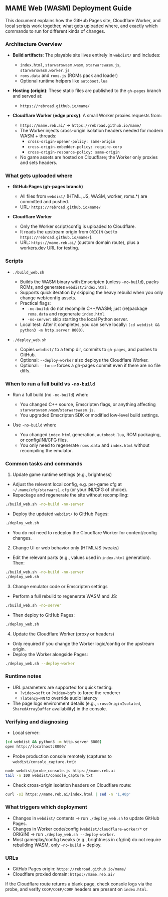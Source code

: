 ## MAME Web (WASM) Deployment Guide

This document explains how the GitHub Pages site, Cloudflare Worker, and local scripts work together, what gets uploaded where, and exactly which commands to run for different kinds of changes.

### Architecture Overview

- **Build artifacts**: The playable site lives entirely in `webdist/` and includes:
  - `index.html`, `starwarswasm.wasm`, `starwarswasm.js`, `starwarswasm.worker.js`
  - `roms.data` and `roms.js` (ROMs pack and loader)
  - Optional runtime helpers like `autoboot.lua`

- **Hosting (origin)**: These static files are published to the `gh-pages` branch and served at:
  - `https://rebroad.github.io/mame/`

- **Cloudflare Worker (edge proxy)**: A small Worker proxies requests from:
  - `https://mame.reb.ai/` → `https://rebroad.github.io/mame/`
  - The Worker injects cross-origin isolation headers needed for modern WASM + threads:
    - `cross-origin-opener-policy: same-origin`
    - `cross-origin-embedder-policy: require-corp`
    - `cross-origin-resource-policy: same-origin`
  - No game assets are hosted on Cloudflare; the Worker only proxies and sets headers.

### What gets uploaded where

- **GitHub Pages (gh-pages branch)**
  - All files from `webdist/` (HTML, JS, WASM, worker, roms.*) are committed and pushed.
  - URL: `https://rebroad.github.io/mame/`

- **Cloudflare Worker**
  - Only the Worker script/config is uploaded to Cloudflare.
  - It reads the upstream origin from `ORIGIN` (set to `https://rebroad.github.io/mame/`).
  - URL: `https://mame.reb.ai/` (custom domain route), plus a workers.dev URL for testing.

### Scripts

- `./build_web.sh`
  - Builds the WASM binary with Emscripten (unless `-no-build`), packs ROMs, and generates `webdist/index.html`.
  - Supports quick iteration by skipping the heavy rebuild when you only change web/config assets.
  - Practical flags:
    - `-no-build`: do not recompile C++/WASM; just (re)package `roms.data` and regenerate `index.html`.
    - `-no-server`: skip starting the local Python server.
  - Local test: After it completes, you can serve locally: `(cd webdist && python3 -m http.server 8000)`.

- `./deploy_web.sh`
  - Copies `webdist/` to a temp dir, commits to `gh-pages`, and pushes to GitHub.
  - Optional: `--deploy-worker` also deploys the Cloudflare Worker.
  - Optional: `--force` forces a gh-pages commit even if there are no file diffs.

### When to run a full build vs `-no-build`

- Run a full build (no `-no-build`) when:
  - You changed C++ source, Emscripten flags, or anything affecting `starwarswasm.wasm`/`starwarswasm.js`.
  - You upgraded Emscripten SDK or modified low-level build settings.

- Use `-no-build` when:
  - You changed `index.html` generation, `autoboot.lua`, ROM packaging, or config/INI/CFG files.
  - You only need to regenerate `roms.data` and `index.html` without recompiling the emulator.

### Common tasks and commands

1) Update game runtime settings (e.g., brightness)

- Adjust the relevant local config, e.g. per-game cfg at `~/.mame/cfg/starwars1.cfg` (or your INI/CFG of choice).
- Repackage and regenerate the site without recompiling:
```bash
./build_web.sh -no-build -no-server
```
- Deploy the updated `webdist/` to GitHub Pages:
```bash
./deploy_web.sh
```
- You do not need to redeploy the Cloudflare Worker for content/config changes.

2) Change UI or web behavior only (HTML/JS tweaks)

- Edit the relevant parts (e.g., values used in `index.html` generation). Then:
```bash
./build_web.sh -no-build -no-server
./deploy_web.sh
```

3) Change emulator code or Emscripten settings

- Perform a full rebuild to regenerate WASM and JS:
```bash
./build_web.sh -no-server
```
- Then deploy to GitHub Pages:
```bash
./deploy_web.sh
```

4) Update the Cloudflare Worker (proxy or headers)

- Only required if you change the Worker logic/config or the upstream origin.
- Deploy the Worker alongside Pages:
```bash
./deploy_web.sh --deploy-worker
```

### Runtime notes

- URL parameters are supported for quick testing:
  - `?video=soft` or `?video=bgfx` to force the renderer
  - `?latency=NN` to override audio latency
- The page logs environment details (e.g., `crossOriginIsolated`, `SharedArrayBuffer` availability) in the console.

### Verifying and diagnosing

- Local server:
```bash
(cd webdist && python3 -m http.server 8000)
open http://localhost:8000/
```

- Probe production console remotely (captures to `webdist/console_capture.txt`):
```bash
node webdist/probe_console.js https://mame.reb.ai
tail -n 100 webdist/console_capture.txt
```

- Check cross-origin isolation headers on Cloudflare route:
```bash
curl -sI https://mame.reb.ai/index.html | sed -n '1,40p'
```

### What triggers which deployment

- Changes in `webdist/` contents → run `./deploy_web.sh` to update GitHub Pages.
- Changes in Worker code/config (`webdist/cloudflare-worker/*` or ORIGIN) → run `./deploy_web.sh --deploy-worker`.
- Most gameplay/config tweaks (e.g., brightness in cfg/ini) do not require rebuilding WASM, only `-no-build` + deploy.

### URLs

- GitHub Pages origin: `https://rebroad.github.io/mame/`
- Cloudflare proxied domain: `https://mame.reb.ai/`

If the Cloudflare route returns a blank page, check console logs via the probe, and verify `COOP/COEP/CORP` headers are present on `index.html`.


